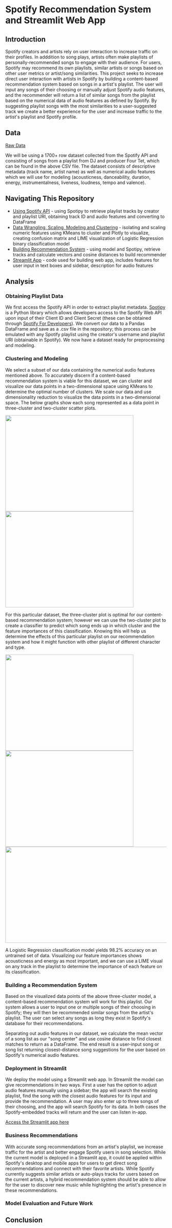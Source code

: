 # Spotify Recommendation System and Streamlit Web App

## Introduction

Spotify creators and artists rely on user interaction to increase traffic on their profiles. In adddition to song plays, artists often make playlists of personally-recommended songs to engage with their audience. For users, Spotify may recommend its own playlists, similar artists or songs based on other user metrics or artist/song similarities. This project seeks to increase direct user interaction with artists in Spotify by building a content-based recommendation system based on songs in a artist's playlist. The user will input any songs of their choosing or manually adjust Spotify audio features, and the recommender will return a list of similar songs from the playlist based on the numerical data of audio features as defined by Spotify. By suggesting playlist songs with the most similarities to a user-suggested track we create a better experience for the user and increase traffic to the artist's playlist and Spotify profile.

## Data

[Raw Data](https://github.com/JonahFlateman/capstone/blob/main/fourtet.csv)

We will be using a 1700+ row dataset collected from the Spotify API and consisting of songs from a playlist from DJ and producer Four Tet, which can be found in the above CSV file. The dataset consists of descriptive metadata (track name, artist name) as well as numerical audio features which we will use for modeling (acousticness, danceability, duration, energy, instrumentalness, liveness, loudness, tempo and valence).


## Navigating This Repository

* [Using Spotify API](https://github.com/JonahFlateman/capstone/blob/main/playlist_to_dataframe.ipynb) - using Spotipy to retrieve playlist tracks by creator and playlist URI, obtaining track ID and audio features and converting to DataFrame
* [Data Wrangling, Scaling, Modeling and Clustering](https://github.com/JonahFlateman/capstone/blob/main/clustering_and_modeling.ipynb) - isolating and scaling numeric features using KMeans to cluster and Plotly to visualize, creating confusion matrix and LIME visualization of Logistic Regression binary classification model
* [Building Recommendation System](https://github.com/JonahFlateman/capstone/blob/main/recommender.ipynb) - using model and Spotipy, retrieve tracks and calculate vectors and cosine distances to build recommender
* [Streamlit App](https://github.com/JonahFlateman/capstone/blob/main/streamlit_app.py) - code used for building web app, includes features for user input in text boxes and sidebar, description for audio features

## Analysis

### Obtaining Playlist Data

We first access the Spotify API in order to extract playlist metadata. [Spotipy](https://spotipy.readthedocs.io/en/2.19.0/) is a Python library which allows developers access to the Spotify Web API upon input of their Client ID and Client Secret (these can be obtained through [Spotify For Developers](https://developer.spotify.com/)). We convert our data to a Pandas DataFrame and save as a .csv file in the repository; this process can be emulated with any Spotify playlist using the creator's username and playlist URI (obtainable in Spotify). We now have a dataset ready for preprocessing and modeling.

### Clustering and Modeling

We select a subset of our data containing the numerical audio features mentioned above. To accurately discern if a content-based recommendation system is viable for this dataset, we can cluster and visualize our data points in a two-dimensional space using KMeans to determine the optimal number of clusters. We scale our data and use dimensionality reduction to visualize the data points in a two-dimensional space. The below graphs show each song represented as a data point in three-cluster and two-cluster scatter plots.

<img src="/images/threeclusters.png" width="400" height="300"/> <img src="/images/twoclusters.png" width="400" height="300"/>

For this particular dataset, the three-cluster plot is optimal for our content-based recommendation system; however we can use the two-cluster plot to create a classifier to predict which song ends up in which cluster and the feature importances of this classification. Knowing this will help us determine the effects of this particular playlist on our recommendation system and how it might function with other playlist of different character and type.

<img src="/images/featureimportances.png" width="400" height="300"/> <img src="/images/confusionmatrix.png" width="400" height="300"/>
<img src="/images/limevisual.png" width="800" height="300"/>

A Logistic Regression classification model yields 98.2% accuracy on an untrained set of data. Visualizing our feature importances shows acousticness and energy as most important, and we can use a LIME visual on any track in the playlist to determine the importance of each feature on its classification. 

### Building a Recommendation System

Based on the visualized data points of the above three-cluster model, a content-based recommendation system will work for this playlist. Our system allows a user to input one or multiple songs of their choosing in Spotify; they will then be recommended similar songs from the artist's playlist. The user can select any songs as long they exist in Spotify's database for their recommendations.

Separating out audio features in our dataset, we calculate the mean vector of a song list as our "song center" and use cosine distance to find closest matches to return as a DataFrame. The end result is a user-input song or song list returning closest-distance song suggestions for the user based on Spotify's numerical audio features.

### Deployment in Streamlit

We deploy the model using a Streamlit web app. In Streamlit the model can give recommendations in two ways. First a user has the option to adjust audio features manually using a sidebar; the app will search the existing playlist, find the song with the closest audio features for its input and provide the recommendation. A user may also enter up to three songs of their choosing, and the app will search Spotify for its data. In both cases the Spotify-embedded tracks will return and the user can listen in-app.

[Access the Streamlit app here](https://share.streamlit.io/jonahflateman/spotify-recommendation-system/main)

### Business Recommendations

With accurate song recommendations from an artist's playlist, we increase traffic for the artist and better engage Spotify users in song selection. While the current model is deployed in a Streamlit app, it could be applied within Spotify's desktop and mobile apps for users to get direct song recommendations and connect with their favorite artists. While Spotify currently suggests similar artists or auto-plays tracks for users based on the current artists, a hybrid recommendation system should be able to allow for the user to discover new music while highlighting the artist's presence in these recommendations.

### Model Evaluation and Future Work


## Conclusion

